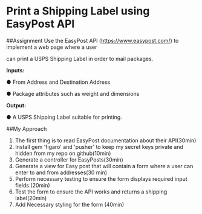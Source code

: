 # Print a Shipping Label using EasyPost API

##Assignment
Use the EasyPost API (https://www.easypost.com/) to implement a web page where a user

can print a USPS Shipping Label in order to mail packages.

<b>Inputs​:</b>

● From Address and Destination Address

● Package attributes such as weight and dimensions

<b>Output​:</b>

● A USPS Shipping Label suitable for printing.

##My Approach

1. The first thing is to read EasyPost documentation about their API(30min)
2. Install gem 'figaro' and 'pusher' to keep my secret keys private and hidden from my repo on github(10min)
3. Generate a controller for EasyPosts(30min)
4. Generate a view for Easy post that will contain a form where a user can enter to and from addresses(30 min)
5. Perform necessary testing to ensure the form displays required input fields (20min)
6. Test the form to ensure the API works and returns a shipping label(20min)
7. Add Necessary styling for the form (40min)
